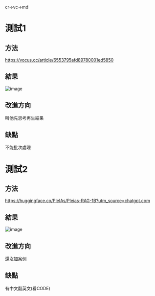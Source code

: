 cr->vc->md

# 測試1

## 方法

https://vocus.cc/article/6553795afd89780001ed5850

## 結果

![image](https://github.com/user-attachments/assets/4369cdc7-0b4d-434a-962b-8d921caae9dd)

## 改進方向

叫他先思考再生結果

## 缺點

不能批次處理

# 測試2

## 方法

https://huggingface.co/PleIAs/Pleias-RAG-1B?utm_source=chatgpt.com

## 結果

![image](https://github.com/user-attachments/assets/f4fed6e4-e7a6-41c0-a233-5c1190258439)

## 改進方向

還沒加案例

## 缺點

有中文翻英文(看CODE)
